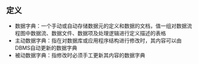 ## 定义
+ 数据字典：一个手动或自动存储数据元的定义和数据的文档，值一组对数据流程图中数据流、数据文件、数据项及处理逻辑进行定义描述的表格
+ 主动数据字典：指在对数据库或应用程序结构进行修改时，其内容可以由DBMS自动更新的数据字典
+ 被动数据字典：指修改时必须手工更新其内容的数据字典

